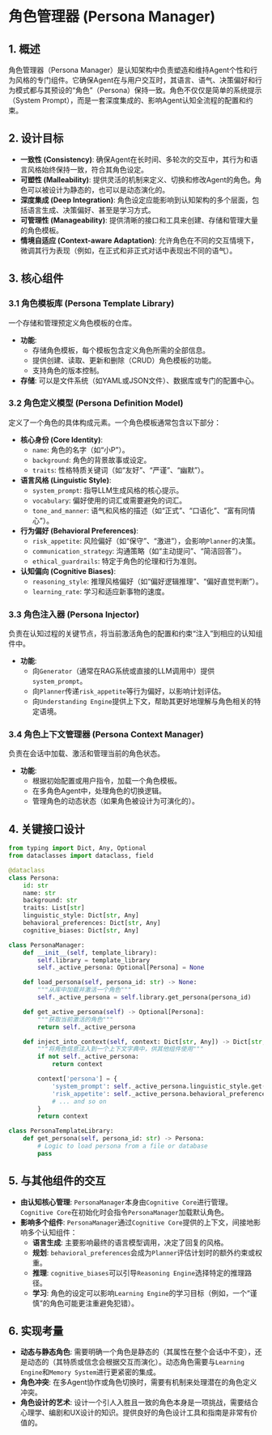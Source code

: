 # 角色管理器 (Persona Manager)

## 1. 概述

角色管理器（Persona Manager）是认知架构中负责塑造和维持Agent个性和行为风格的专门组件。它确保Agent在与用户交互时，其语言、语气、决策偏好和行为模式都与其预设的“角色”（Persona）保持一致。角色不仅仅是简单的系统提示（System Prompt），而是一套深度集成的、影响Agent认知全流程的配置和约束。

## 2. 设计目标

*   **一致性 (Consistency)**: 确保Agent在长时间、多轮次的交互中，其行为和语言风格始终保持一致，符合其角色设定。
*   **可塑性 (Malleability)**: 提供灵活的机制来定义、切换和修改Agent的角色。角色可以被设计为静态的，也可以是动态演化的。
*   **深度集成 (Deep Integration)**: 角色设定应能影响到认知架构的多个层面，包括语言生成、决策偏好、甚至是学习方式。
*   **可管理性 (Manageability)**: 提供清晰的接口和工具来创建、存储和管理大量的角色模板。
*   **情境自适应 (Context-aware Adaptation)**: 允许角色在不同的交互情境下，微调其行为表现（例如，在正式和非正式对话中表现出不同的语气）。

## 3. 核心组件

### 3.1 角色模板库 (Persona Template Library)

一个存储和管理预定义角色模板的仓库。

*   **功能**: 
    *   存储角色模板，每个模板包含定义角色所需的全部信息。
    *   提供创建、读取、更新和删除（CRUD）角色模板的功能。
    *   支持角色的版本控制。
*   **存储**: 可以是文件系统（如YAML或JSON文件）、数据库或专门的配置中心。

### 3.2 角色定义模型 (Persona Definition Model)

定义了一个角色的具体构成元素。一个角色模板通常包含以下部分：

*   **核心身份 (Core Identity)**: 
    *   `name`: 角色的名字（如“小P”）。
    *   `background`: 角色的背景故事或设定。
    *   `traits`: 性格特质关键词（如“友好”、“严谨”、“幽默”）。
*   **语言风格 (Linguistic Style)**: 
    *   `system_prompt`: 指导LLM生成风格的核心提示。
    *   `vocabulary`: 偏好使用的词汇或需要避免的词汇。
    *   `tone_and_manner`: 语气和风格的描述（如“正式”、“口语化”、“富有同情心”）。
*   **行为偏好 (Behavioral Preferences)**: 
    *   `risk_appetite`: 风险偏好（如“保守”、“激进”），会影响`Planner`的决策。
    *   `communication_strategy`: 沟通策略（如“主动提问”、“简洁回答”）。
    *   `ethical_guardrails`: 特定于角色的伦理和行为准则。
*   **认知偏向 (Cognitive Biases)**: 
    *   `reasoning_style`: 推理风格偏好（如“偏好逻辑推理”、“偏好直觉判断”）。
    *   `learning_rate`: 学习和适应新事物的速度。

### 3.3 角色注入器 (Persona Injector)

负责在认知过程的关键节点，将当前激活角色的配置和约束“注入”到相应的认知组件中。

*   **功能**: 
    *   向`Generator`（通常在RAG系统或直接的LLM调用中）提供`system_prompt`。
    *   向`Planner`传递`risk_appetite`等行为偏好，以影响计划评估。
    *   向`Understanding Engine`提供上下文，帮助其更好地理解与角色相关的特定语境。

### 3.4 角色上下文管理器 (Persona Context Manager)

负责在会话中加载、激活和管理当前的角色状态。

*   **功能**: 
    *   根据初始配置或用户指令，加载一个角色模板。
    *   在多角色Agent中，处理角色的切换逻辑。
    *   管理角色的动态状态（如果角色被设计为可演化的）。

## 4. 关键接口设计

```python
from typing import Dict, Any, Optional
from dataclasses import dataclass, field

@dataclass
class Persona:
    id: str
    name: str
    background: str
    traits: List[str]
    linguistic_style: Dict[str, Any]
    behavioral_preferences: Dict[str, Any]
    cognitive_biases: Dict[str, Any]

class PersonaManager:
    def __init__(self, template_library):
        self.library = template_library
        self._active_persona: Optional[Persona] = None

    def load_persona(self, persona_id: str) -> None:
        """从库中加载并激活一个角色"""
        self._active_persona = self.library.get_persona(persona_id)

    def get_active_persona(self) -> Optional[Persona]:
        """获取当前激活的角色"""
        return self._active_persona

    def inject_into_context(self, context: Dict[str, Any]) -> Dict[str, Any]:
        """将角色信息注入到一个上下文字典中，供其他组件使用"""
        if not self._active_persona:
            return context

        context['persona'] = {
            'system_prompt': self._active_persona.linguistic_style.get('system_prompt'),
            'risk_appetite': self._active_persona.behavioral_preferences.get('risk_appetite')
            # ... and so on
        }
        return context

class PersonaTemplateLibrary:
    def get_persona(self, persona_id: str) -> Persona:
        # Logic to load persona from a file or database
        pass
```

## 5. 与其他组件的交互

*   **由认知核心管理**: `PersonaManager`本身由`Cognitive Core`进行管理。`Cognitive Core`在初始化时会指令`PersonaManager`加载默认角色。
*   **影响多个组件**: `PersonaManager`通过`Cognitive Core`提供的上下文，间接地影响多个认知组件：
    *   **语言生成**: 主要影响最终的语言模型调用，决定了回复的风格。
    *   **规划**: `behavioral_preferences`会成为`Planner`评估计划时的额外约束或权重。
    *   **推理**: `cognitive_biases`可以引导`Reasoning Engine`选择特定的推理路径。
    *   **学习**: 角色的设定可以影响`Learning Engine`的学习目标（例如，一个“谨慎”的角色可能更注重避免犯错）。

## 6. 实现考量

*   **动态与静态角色**: 需要明确一个角色是静态的（其属性在整个会话中不变），还是动态的（其特质或信念会根据交互而演化）。动态角色需要与`Learning Engine`和`Memory System`进行更紧密的集成。
*   **角色冲突**: 在多Agent协作或角色切换时，需要有机制来处理潜在的角色定义冲突。
*   **角色设计的艺术**: 设计一个引人入胜且一致的角色本身是一项挑战，需要结合心理学、编剧和UX设计的知识。提供良好的角色设计工具和指南是非常有价值的。
